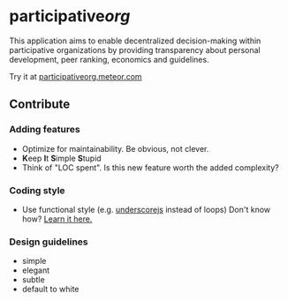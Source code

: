 # participative*org*

This application aims to enable decentralized decision-making within participative organizations by providing transparency about personal development, peer ranking, economics and guidelines.

Try it at [participativeorg.meteor.com](http://participativeorg.meteor.com/)

## Contribute

### Adding features

- Optimize for maintainability. Be obvious, not clever.
- **K**eep **I**t **S**imple **S**tupid
- Think of "LOC spent". Is this new feature worth the added complexity?

### Coding style

- Use functional style (e.g. [underscorejs](http://underscorejs.org/) instead of loops) Don't know how? [Learn it here.](http://reactive-extensions.github.io/learnrx/)

### Design  guidelines

- simple
- elegant
- subtle
- default to white
